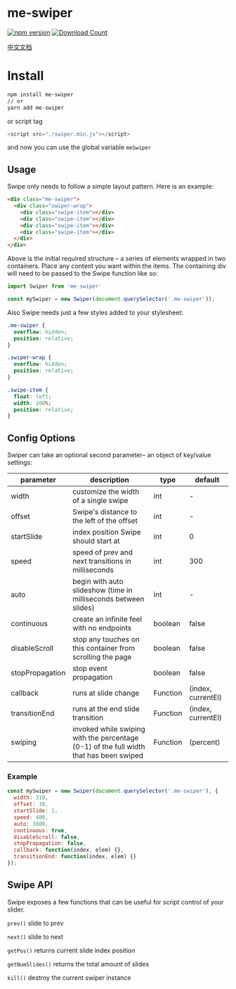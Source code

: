 # me-swiper

[![npm version](http://badge.fury.io/js/me-swiper.svg)](http://badge.fury.io/js/me-swiper)
[![Download Count](http://img.shields.io/npm/dm/me-swiper.svg?style=flat)](http://www.npmjs.com/package/me-swiper)

[中文文档](https://github.com/ZootopiaGG/me-swiper/blob/master/README.CN.md)

# Install

```bash
npm install me-swiper
// or
yarn add me-swiper
```
or script tag

```javascript
<script src="./swiper.min.js"></script>
```
and now you can use the global variable `meSwiper`

## Usage

Swipe only needs to follow a simple layout pattern. Here is an example:

```html
<div class="me-swiper">
  <div class="swiper-wrap">
    <div class="swipe-item"></div>
    <div class="swipe-item"></div>
    <div class="swipe-item"></div>
    <div class="swipe-item"></div>
  </div>
</div>
```

Above is the initial required structure – a series of elements wrapped in two containers. Place any content you want within the items. The containing div will need to be passed to the Swipe function like so:

```js
import Swiper from 'me-swiper'

const mySwiper = new Swiper(document.querySelector('.me-swiper'));
```

Also Swipe needs just a few styles added to your stylesheet:

```css
.me-swiper {
  overflow: hidden;
  position: relative;
}

.swiper-wrap {
  overflow: hidden;
  position: relative;
}

.swipe-item {
  float: left;
  width: 100%;
  position: relative;
}
```

## Config Options

Swiper can take an optional second parameter– an object of key/value settings:

| parameter       | description                                                                            | type     | default            |
| --------------- | -------------------------------------------------------------------------------------- | -------- | ------------------ |
| width           | customize the width of a single swipe                                                  | int      | -                  |
| offset          | Swipe's distance to the left of the offset                                             | int      | -                  |
| startSlide      | index position Swipe should start at                                                   | int      | 0                  |
| speed           | speed of prev and next transitions in milliseconds                                     | int      | 300                |
| auto            | begin with auto slideshow (time in milliseconds between slides)                        | int      | -                  |
| continuous      | create an infinite feel with no endpoints                                              | boolean  | false              |
| disableScroll   | stop any touches on this container from scrolling the page                             | boolean  | false              |
| stopPropagation | stop event propagation                                                                 | boolean  | false              |
| callback        | runs at slide change                                                                   | Function | (index, currentEl) |
| transitionEnd   | runs at the end slide transition                                                       | Function | (index, currentEl) |
| swiping         | invoked while swiping with the percentage (0-1) of the full width that has been swiped | Function | (percent)          |

### Example

```js
const mySwiper = new Swiper(document.querySelector('.me-swiper'), {
  width: 310,
  offset: 30,
  startSlide: 2,
  speed: 400,
  auto: 3000,
  continuous: true,
  disableScroll: false,
  stopPropagation: false,
  callback: function(index, elem) {},
  transitionEnd: function(index, elem) {}
});
```

## Swipe API

Swipe exposes a few functions that can be useful for script control of your slider.

`prev()` slide to prev

`next()` slide to next

`getPos()` returns current slide index position

`getNumSlides()` returns the total amount of slides

`kill()` destroy the current swiper instance
